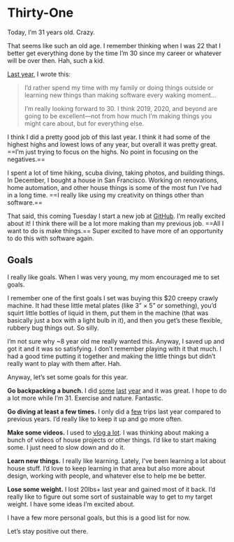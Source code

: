 # Thirty-One

Today, I’m 31 years old. Crazy.

That seems like such an old age. I remember thinking when I was 22 that I better get everything done by the time I’m 30 since my career or whatever will be over then. Hah, such a kid.

[Last year](https://soffes.blog/thirty), I wrote this:

> I’d rather spend my time with my family or doing things outside or learning new things than making software every waking moment…
>
> I’m really looking forward to 30. I think 2019, 2020, and beyond are going to be excellent—not from how much I’m making things you might care about, but for everything else.

I think I did a pretty good job of this last year. I think it had some of the highest highs and lowest lows of any year, but overall it was pretty great. ==I’m just trying to focus on the highs. No point in focusing on the negatives.==

I spent a lot of time hiking, scuba diving, taking photos, and building things. In December, I bought a house in San Francisco. Working on renovations, home automation, and other house things is some of the most fun I’ve had in a long time. ==I really like using my creativity on things other than software.==

That said, this coming Tuesday I start a new job at [GitHub](https://github.com). I’m really excited about it! I think there will be a lot more making than my previous job. ==All I want to do is make things.== Super excited to have more of an opportunity to do this with software again.

## Goals

I really like goals. When I was very young, my mom encouraged me to set goals.

I remember one of the first goals I set was buying this $20 creepy crawly machine. It had these little metal plates (like 3” × 5” or something), you’d squirt little bottles of liquid in them, put them in the machine (that was basically just a box with a light bulb in it), and then you get’s these flexible, rubbery bug things out. So silly.

I’m not sure why ~8 year old me really wanted this. Anyway, I saved up and got it and it was so satisfying. I don’t remember playing with it that much. I had a good time putting it together and making the little things but didn’t really want to play with them after. Hah.

Anyway, let’s set some goals for this year.

**Go backpacking a bunch.** I did [some](https://soffes.blog/lost-coast) [last](https://soffes.blog/tahoe-rim-trail) [year](https://soffes.blog/california-riding-and-hiking-trail) and it was great. I hope to do a lot more while I’m 31. Exercise and nature. Fantastic.

**Go diving at least a few times.** I only did a [few](https://soffes.blog/diving-in-cozumel) trips last year compared to previous years. I’d really like to keep it up and go more often.

**Make some videos.** I used to [vlog a lot](https://youtube.com/samsoffes). I was thinking about making a bunch of videos of house projects or other things. I’d like to start making some. I just need to slow down and do it.

**Learn new things.** I really like learning. Lately, I’ve been learning a lot about house stuff. I’d love to keep learning in that area but also more about design, working with people, and whatever else to help me be better.

**Lose some weight.** I lost 20lbs+ last year and gained most of it back. I’d really like to figure out some sort of sustainable way to get to my target weight. I have some ideas I’m excited about.

I have a few more personal goals, but this is a good list for now.

Let’s stay positive out there.
